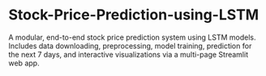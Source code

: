 # Stock-Price-Prediction-using-LSTM
A modular, end-to-end stock price prediction system using LSTM models. Includes data downloading, preprocessing, model training, prediction for the next 7 days, and interactive visualizations via a multi-page Streamlit web app.
